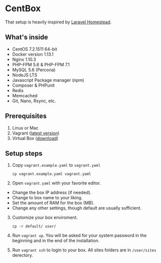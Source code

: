 # CentBox

That setup is heavily inspired by [Laravel Homestead](https://laravel.com/docs/5.4/homestead).

## What's inside ##

* CentOS 7.2.1511 64-bit
* Docker version 1.13.1
* Nginx 1.10.3
* PHP-FPM 5.6 & PHP-FPM 7.1
* MySQL 5.6 (Percona)
* NodeJS LTS
* Javascript Package manager (npm)
* Composer & PHPunit
* Redis
* Memcached
* Git, Nano, Rsync, etc.

## Prerequisites ##

1. Linux or Mac
2. Vagrant ([latest version](https://www.vagrantup.com/downloads.html))
4. Virtual Box ([download](https://www.virtualbox.org/wiki/Downloads))
    
## Setup steps ##

1. Copy `vagrant.example.yaml` to `vagrant.yaml`

    `cp vagrant.example.yaml vagrant.yaml`

2. Open `vagrant.yaml` with your favorite editor.

  * Change the box IP address (if needed).
  * Change to box name to your liking.
  * Set the amount of RAM for the box (MB).
  * Change any other settings, though default are usually sufficient.

3. Customize your box enviroment.

    `cp -r default/ user/`

4. Run `vagrant up`. You will be asked for your system password in the beginning and in the end of the installation.

5. Run `vagrant ssh` to login to your box. All sites folders are in `/user/sites` derectory.
